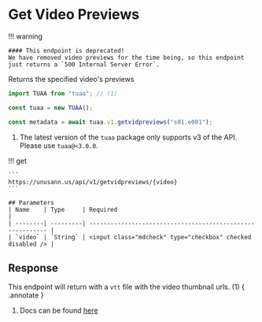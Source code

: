 # Get Video Previews

!!! warning

    #### This endpoint is deprecated!
    We have removed video previews for the time being, so this endpoint just returns a `500 Internal Server Error`.

Returns the specified video's previews

```typescript title="TypeScript"
import TUAA from "tuaa"; // (1)

const tuaa = new TUAA();

const metadata = await tuaa.v1.getvidpreviews("s01.e001");
```

1. The latest version of the `tuaa` package only supports v3 of the API. Please use `tuaa@<3.0.0`.

!!! get

    ```
    https://unusann.us/api/v1/getvidpreviews/{video}
    ```

    ## Parameters
    | Name    | Type     | Required                                                   |
    | --------| ---------| ---------------------------------------------------------- |
    | `video` | `String` | <input class="mdcheck" type="checkbox" checked disabled /> |

## Response

This endpoint will return with a `vtt` file with the video thumbnail urls. (1) { .annotate }

1. Docs can be found [here](https://github.com/sampotts/plyr#preview-thumbnails)
